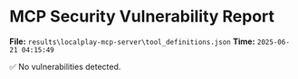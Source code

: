 # MCP Security Vulnerability Report
**File:** `results\localplay-mcp-server\tool_definitions.json`
**Time:** `2025-06-21 04:15:49`

✅ No vulnerabilities detected.